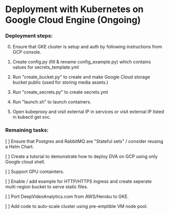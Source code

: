 Deployment with Kubernetes on Google Cloud Engine (Ongoing)
===

### Deployment steps:

0. Ensure that GKE cluster is setup and auth by following instructions from GCP console.
 
1. Create config.py (fill & rename config_example.py) which contains values for secrets_template.yml

2. Run "create_bucket.py" to create and make Google Cloud storage bucket public (used for storing media assets.)

3. Run "create_secrets.py" to create secrets.yml

4. Run "launch.sh" to launch containers.

5. Open kubeproxy and visit external IP in services or visit external IP listed in kubectl get svc.







### Remaining tasks:    

[ ] Ensure that Postgres and RabbitMQ are "Stateful sets" / consider reusing a Helm Chart. 
   
[ ] Create a tutorial to demonstrate how to deploy DVA on GCP using only Google cloud shell. 

[ ] Support GPU containters.
     
[ ] Enable / add example for HTTP/HTTPS ingress and create seperate multi-region bucket to serve static files. 
  
[ ] Port DeepVideoAnalytics.com from AWS/Heroku to GKE.
  
[ ] Add code to auto-scale cluster using pre-emptible VM node pool.  